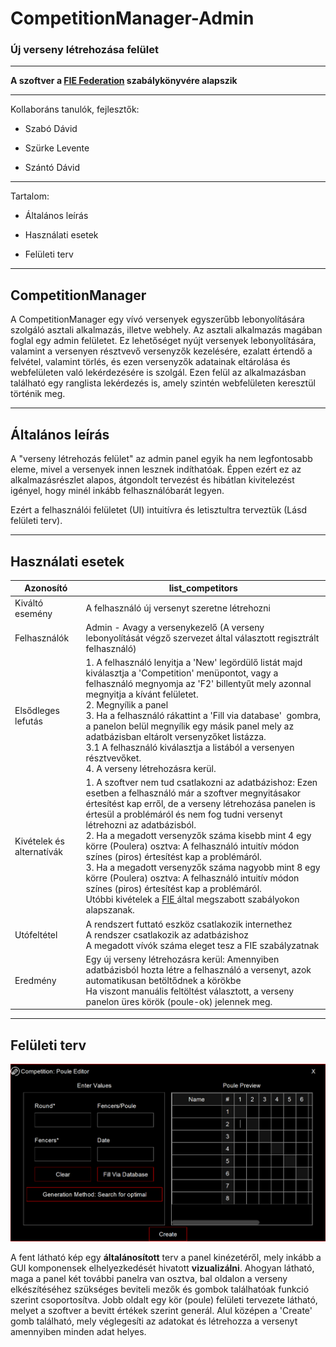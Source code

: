 # CompetitionManager-Admin

### Új verseny létrehozása felület

---

**A szoftver a [FIE Federation](https://static.fie.org/uploads/28/141005-RIntroduction%20ang.pdf) szabálykönyvére
alapszik**

---

Kollaboráns tanulók, fejlesztők:

- Szabó Dávid

- Szürke Levente

- Szántó Dávid

---

Tartalom:

- Általános leírás

- Használati esetek

- Felületi terv

---

## CompetitionManager

A CompetitionManager egy vívó versenyek egyszerűbb lebonyolítására szolgáló asztali alkalmazás, illetve webhely. Az
asztali alkalmazás magában foglal egy admin felületet. Ez lehetőséget nyújt versenyek lebonyolítására, valamint a
versenyen résztvevő versenyzők kezelésére, ezalatt értendő a felvétel, valamint törlés, és ezen versenyzők adatainak
eltárolása és webfelületen való lekérdezésére is szolgál. Ezen felül az alkalmazásban található egy ranglista lekérdezés
is, amely szintén webfelületen keresztül történik meg.

---

## Általános leírás

A "verseny létrehozás felület" az admin panel egyik ha nem legfontosabb eleme, mivel a versenyek innen lesznek
indíthatóak. Éppen ezért ez az alkalmazásrészlet alapos, átgondolt tervezést és hibátlan kivitelezést igényel, hogy
minél inkább felhasználóbarát legyen.

Ezért a felhasználói felületet (UI) intuitívra és letisztultra terveztük (Lásd felületi terv).

---

## Használati esetek

| Azonosító                 | list_competitors                                                                                                                                                                                                                                                                                                                                                                                                                                                                                                                                                                                                                                                                 |
|---------------------------|----------------------------------------------------------------------------------------------------------------------------------------------------------------------------------------------------------------------------------------------------------------------------------------------------------------------------------------------------------------------------------------------------------------------------------------------------------------------------------------------------------------------------------------------------------------------------------------------------------------------------------------------------------------------------------|
| Kiváltó esemény           | A felhasználó új versenyt szeretne létrehozni                                                                                                                                                                                                                                                                                                                                                                                                                                                                                                                                                                                                                                    |
| Felhasználók              | Admin - Avagy a versenykezelő (A verseny lebonyolítását végző szervezet által választott regisztrált felhasználó)                                                                                                                                                                                                                                                                                                                                                                                                                                                                                                                                                                |
| Elsődleges lefutás        | 1. A felhasználó lenyitja a 'New' legördülő listát majd kiválasztja a 'Competition' menüpontot, vagy a felhasználó megnyomja az 'F2' billentyűt mely azonnal megnyitja a kívánt felületet.<br/>2. Megnyílik a panel<br/>3. Ha a felhasználó rákattint a 'Fill via database'  gombra, a panelon belül megnyílik egy másik panel mely az adatbázisban eltárolt versenyzőket listázza.<br/>3.1 A felhasználó kiválasztja a listából a versenyen résztvevőket.<br/>4. A verseny létrehozásra kerül.                                                                                                                                                                                  |
| Kivételek és alternatívák | 1. A szoftver nem tud csatlakozni az adatbázishoz: Ezen esetben a felhasználó már a szoftver megnyitásakor értesítést kap erről, de a verseny létrehozása panelen is értesül a problémáról és nem fog tudni versenyt létrehozni az adatbázisból.<br/>2. Ha a megadott versenyzők száma kisebb mint 4 egy körre (Poulera) osztva: A felhasználó intuitív módon színes (piros) értesítést kap a problémáról.<br/>3. Ha a megadott versenyzők száma nagyobb mint 8 egy körre (Poulera) osztva: A felhasználó intuitív módon színes (piros) értesítést kap a problémáról.<br/>Utóbbi kivételek a [FIE ](https://fie.org/fie/documents/rules)által megszabott szabályokon alapszanak. |
| Utófeltétel               | A rendszert futtató eszköz csatlakozik internethez<br/>A rendszer csatlakozik az adatbázishoz<br/>A megadott vívók száma eleget tesz a FIE szabályzatnak                                                                                                                                                                                                                                                                                                                                                                                                                                                                                                                         |
| Eredmény                  | Egy új verseny létrehozásra kerül: Amennyiben adatbázisból hozta létre a felhasználó a versenyt, azok automatikusan betöltődnek a körökbe<br/>Ha viszont manuális feltöltést választott, a verseny panelon üres körök (poule-ok) jelennek meg.                                                                                                                                                                                                                                                                                                                                                                                                                                   |

---

## Felületi terv

![](NewCompetitionDesignPlan.png)

A fent látható kép egy **általánosított** terv a panel kinézetéről, mely inkább a GUI komponensek elhelyezkedését
hivatott **vizualizálni**. Ahogyan látható, maga a panel két további panelra van osztva, bal oldalon a verseny
elkészítéséhez szükséges beviteli mezők és gombok találhatóak funkció szerint csoportosítva. Jobb oldalt egy kör (poule)
felületi tervezete látható, melyet a szoftver a bevitt értékek szerint generál. Alul középen a 'Create' gomb található,
mely véglegesíti az adatokat és létrehozza a versenyt amennyiben minden adat helyes.